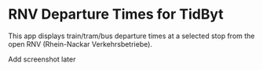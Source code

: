 # RNV Departure Times for TidByt

This app displays train/tram/bus departure times at a selected stop
from the open RNV (Rhein-Nackar Verkehrsbetriebe).

Add screenshot later
